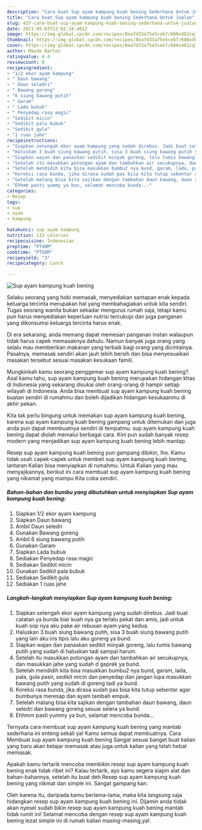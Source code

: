 ```yaml
---
description: "Cara buat Sup ayam kampung kuah bening Sederhana Untuk Jualan"
title: "Cara buat Sup ayam kampung kuah bening Sederhana Untuk Jualan"
slug: 437-cara-buat-sup-ayam-kampung-kuah-bening-sederhana-untuk-jualan
date: 2021-05-03T13:02:34.401Z
image: https://img-global.cpcdn.com/recipes/8ea7d33a75e5ceb7/680x482cq70/sup-ayam-kampung-kuah-bening-foto-resep-utama.jpg
thumbnail: https://img-global.cpcdn.com/recipes/8ea7d33a75e5ceb7/680x482cq70/sup-ayam-kampung-kuah-bening-foto-resep-utama.jpg
cover: https://img-global.cpcdn.com/recipes/8ea7d33a75e5ceb7/680x482cq70/sup-ayam-kampung-kuah-bening-foto-resep-utama.jpg
author: Maude Barton
ratingvalue: 4.4
reviewcount: 8
recipeingredient:
- "1/2 ekor ayam kampung"
- " Daun bawang"
- " Daun seledri"
- " Bawang goreng"
- "6 siung bawang putih"
- " Garam"
- " Lada bubuk"
- " Penyedap rasa magic"
- "Sedikit micin"
- "Sedikit pala bubuk"
- "Sedikit gula"
- "1 ruas jahe"
recipeinstructions:
- "Siapkan setengah ekor ayam kampung yang sudah direbus. Jadi buat catatan ya bunda biar kuah nya ga terlalu pekat dan amis, jadi untuk kuah sop nya aku pake air rebusan ayam yang kedua."
- "Haluskan 3 buah siung bawang putih, sisa 3 buah siung bawang putih yang lain aku iris tipis lalu aku goreng ya bund."
- "Siapkan wajan dan panaskan sedikit minyak goreng, lalu tumis bawang putih yang sudah di haluskan tadi sampai harum."
- "Setelah itu masukkan potongan ayam dan tambahkan air secukupnya, dan masukkan jahe yang sudah d geprek ya bund."
- "Setelah mendidih kita bisa masukkan bumbu2 nya bund, garam, lada, pala, gula pasir, sedikit micin dan penyedap dan jangan lupa masukkan bawang putih yang sudah di goreng tadi ya bund."
- "Koreksi rasa bunda, jika dirasa sudah pas bisa kita tutup sebentar agar bumbunya meresap dan ayam tambah empuk."
- "Setelah matang bisa kita sajikan dengan tambahan daun bawang, daun seledri dan bawang goreng sesuai selera ya bund."
- "Ehhmm pasti yummy ya bun, selamat mencoba bunda..."
categories:
- Resep
tags:
- sup
- ayam
- kampung

katakunci: sup ayam kampung 
nutrition: 133 calories
recipecuisine: Indonesian
preptime: "PT40M"
cooktime: "PT58M"
recipeyield: "3"
recipecategory: Lunch

---
```



![Sup ayam kampung kuah bening](https://img-global.cpcdn.com/recipes/8ea7d33a75e5ceb7/680x482cq70/sup-ayam-kampung-kuah-bening-foto-resep-utama.jpg)

Selaku seorang yang hobi memasak, menyediakan santapan enak kepada keluarga tercinta merupakan hal yang membahagiakan untuk kita sendiri. Tugas seorang  wanita bukan sekadar mengurus rumah saja, tetapi kamu pun harus menyediakan keperluan nutrisi tercukupi dan juga panganan yang dikonsumsi keluarga tercinta harus enak.

Di era  sekarang, anda memang dapat memesan panganan instan walaupun tidak harus capek memasaknya dahulu. Namun banyak juga orang yang selalu mau memberikan makanan yang terbaik bagi orang yang dicintainya. Pasalnya, memasak sendiri akan jauh lebih bersih dan bisa menyesuaikan masakan tersebut sesuai masakan kesukaan famili. 



Mungkinkah kamu seorang penggemar sup ayam kampung kuah bening?. Asal kamu tahu, sup ayam kampung kuah bening merupakan hidangan khas di Indonesia yang sekarang disukai oleh orang-orang di hampir setiap wilayah di Indonesia. Anda bisa membuat sup ayam kampung kuah bening buatan sendiri di rumahmu dan boleh dijadikan hidangan kesukaanmu di akhir pekan.

Kita tak perlu bingung untuk memakan sup ayam kampung kuah bening, karena sup ayam kampung kuah bening gampang untuk ditemukan dan juga anda pun dapat membuatnya sendiri di tempatmu. sup ayam kampung kuah bening dapat diolah memalui berbagai cara. Kini pun sudah banyak resep modern yang menjadikan sup ayam kampung kuah bening lebih mantap.

Resep sup ayam kampung kuah bening pun gampang dibikin, lho. Kamu tidak usah capek-capek untuk membeli sup ayam kampung kuah bening, lantaran Kalian bisa menyiapkan di rumahmu. Untuk Kalian yang mau menyajikannya, berikut ini cara membuat sup ayam kampung kuah bening yang nikamat yang mampu Kita coba sendiri.

<!--inarticleads1-->

##### Bahan-bahan dan bumbu yang dibutuhkan untuk menyiapkan Sup ayam kampung kuah bening:

1. Siapkan 1/2 ekor ayam kampung
1. Siapkan  Daun bawang
1. Ambil  Daun seledri
1. Gunakan  Bawang goreng
1. Ambil 6 siung bawang putih
1. Gunakan  Garam
1. Siapkan  Lada bubuk
1. Sediakan  Penyedap rasa magic
1. Sediakan Sedikit micin
1. Gunakan Sedikit pala bubuk
1. Sediakan Sedikit gula
1. Sediakan 1 ruas jahe




<!--inarticleads2-->

##### Langkah-langkah menyiapkan Sup ayam kampung kuah bening:

1. Siapkan setengah ekor ayam kampung yang sudah direbus. Jadi buat catatan ya bunda biar kuah nya ga terlalu pekat dan amis, jadi untuk kuah sop nya aku pake air rebusan ayam yang kedua.
1. Haluskan 3 buah siung bawang putih, sisa 3 buah siung bawang putih yang lain aku iris tipis lalu aku goreng ya bund.
1. Siapkan wajan dan panaskan sedikit minyak goreng, lalu tumis bawang putih yang sudah di haluskan tadi sampai harum.
1. Setelah itu masukkan potongan ayam dan tambahkan air secukupnya, dan masukkan jahe yang sudah d geprek ya bund.
1. Setelah mendidih kita bisa masukkan bumbu2 nya bund, garam, lada, pala, gula pasir, sedikit micin dan penyedap dan jangan lupa masukkan bawang putih yang sudah di goreng tadi ya bund.
1. Koreksi rasa bunda, jika dirasa sudah pas bisa kita tutup sebentar agar bumbunya meresap dan ayam tambah empuk.
1. Setelah matang bisa kita sajikan dengan tambahan daun bawang, daun seledri dan bawang goreng sesuai selera ya bund.
1. Ehhmm pasti yummy ya bun, selamat mencoba bunda...




Ternyata cara membuat sup ayam kampung kuah bening yang mantab sederhana ini enteng sekali ya! Kamu semua dapat membuatnya. Cara Membuat sup ayam kampung kuah bening Sangat sesuai banget buat kalian yang baru akan belajar memasak atau juga untuk kalian yang telah hebat memasak.

Apakah kamu tertarik mencoba membikin resep sup ayam kampung kuah bening enak tidak ribet ini? Kalau tertarik, ayo kamu segera siapin alat dan bahan-bahannya, setelah itu buat deh Resep sup ayam kampung kuah bening yang nikmat dan simple ini. Sangat gampang kan. 

Oleh karena itu, daripada kamu berlama-lama, maka kita langsung saja hidangkan resep sup ayam kampung kuah bening ini. Dijamin anda tiidak akan nyesel sudah bikin resep sup ayam kampung kuah bening mantab tidak rumit ini! Selamat mencoba dengan resep sup ayam kampung kuah bening lezat simple ini di rumah kalian masing-masing,ya!.

